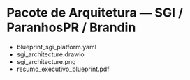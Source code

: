 # Pacote de Arquitetura — SGI / ParanhosPR / Brandin

- blueprint_sgi_platform.yaml
- sgi_architecture.drawio
- sgi_architecture.png
- resumo_executivo_blueprint.pdf
